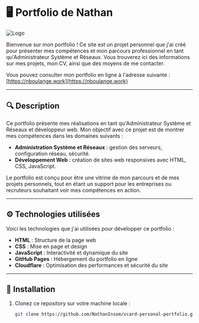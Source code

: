 # 🖥️ **Portfolio de Nathan**

![Logo](lien-vers-ton-logo.png)

Bienvenue sur mon portfolio ! Ce site est un projet personnel que j'ai créé pour présenter mes compétences et mon parcours professionnel en tant qu'Administrateur Système et Réseaux. Vous trouverez ici des informations sur mes projets, mon CV, ainsi que des moyens de me contacter.

Vous pouvez consulter mon portfolio en ligne à l'adresse suivante : [https://nboulange.work](https://nboulange.work)

---

## 🔍 **Description**

Ce portfolio présente mes réalisations en tant qu'Administrateur Système et Réseaux et développeur web. Mon objectif avec ce projet est de montrer mes compétences dans les domaines suivants :

- **Administration Système et Réseaux** : gestion des serveurs, configuration réseau, sécurité.
- **Développement Web** : création de sites web responsives avec HTML, CSS, JavaScript.
  
Le portfolio est conçu pour être une vitrine de mon parcours et de mes projets personnels, tout en étant un support pour les entreprises ou recruteurs souhaitant voir mes compétences en action.

---

## ⚙️ **Technologies utilisées**

Voici les technologies que j'ai utilisées pour développer ce portfolio :

- **HTML** : Structure de la page web
- **CSS** : Mise en page et design
- **JavaScript** : Interactivité et dynamique du site
- **GitHub Pages** : Hébergement du portfolio en ligne
- **Cloudflare** : Optimisation des performances et sécurité du site

---

## 🚀 **Installation**

1. Clonez ce repository sur votre machine locale :
   ```bash
   git clone https://github.com/NathanInsom/vcard-personal-portfolio.git
